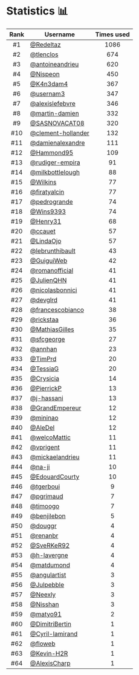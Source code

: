 # Statistics 📊

|Rank|Username|Times used|
:--------:|--------|:--------:|
|#1|[@Redeltaz](https://github.com/Redeltaz)|1086|
|#2|[@tlenclos](https://github.com/tlenclos)|674|
|#3|[@antoineandrieu](https://github.com/antoineandrieu)|620|
|#4|[@Nispeon](https://github.com/Nispeon)|450|
|#5|[@K4n3dam4](https://github.com/K4n3dam4)|367|
|#6|[@usernam3](https://github.com/usernam3)|347|
|#7|[@alexislefebvre](https://github.com/alexislefebvre)|346|
|#8|[@martin-damien](https://github.com/martin-damien)|332|
|#9|[@SASNOVACAT08](https://github.com/SASNOVACAT08)|320|
|#10|[@clement-hollander](https://github.com/clement-hollander)|132|
|#11|[@damienalexandre](https://github.com/damienalexandre)|111|
|#12|[@Hammond95](https://github.com/Hammond95)|109|
|#13|[@rudiger-empira](https://github.com/rudiger-empira)|91|
|#14|[@milkbottlelough](https://github.com/milkbottlelough)|88|
|#15|[@Wilkins](https://github.com/Wilkins)|77|
|#16|[@firatyalcin](https://github.com/firatyalcin)|77|
|#17|[@pedrogrande](https://github.com/pedrogrande)|74|
|#18|[@Wins9393](https://github.com/Wins9393)|74|
|#19|[@Henry31](https://github.com/Henry31)|68|
|#20|[@ccauet](https://github.com/ccauet)|57|
|#21|[@LindaOjo](https://github.com/LindaOjo)|57|
|#22|[@lebrunthibault](https://github.com/lebrunthibault)|43|
|#23|[@GuiguiWeb](https://github.com/GuiguiWeb)|42|
|#24|[@romanofficial](https://github.com/romanofficial)|41|
|#25|[@JulienQHN](https://github.com/JulienQHN)|41|
|#26|[@nicolasbonnici](https://github.com/nicolasbonnici)|41|
|#27|[@devglrd](https://github.com/devglrd)|41|
|#28|[@francescobianco](https://github.com/francescobianco)|38|
|#29|[@rickstaa](https://github.com/rickstaa)|36|
|#30|[@MathiasGilles](https://github.com/MathiasGilles)|35|
|#31|[@sfcgeorge](https://github.com/sfcgeorge)|27|
|#32|[@annhan](https://github.com/annhan)|23|
|#33|[@TimPrd](https://github.com/TimPrd)|20|
|#34|[@TessiaG](https://github.com/TessiaG)|20|
|#35|[@Crysicia](https://github.com/Crysicia)|14|
|#36|[@PierrickP](https://github.com/PierrickP)|13|
|#37|[@j-hassani](https://github.com/j-hassani)|13|
|#38|[@GrandEmpereur](https://github.com/GrandEmpereur)|12|
|#39|[@mininao](https://github.com/mininao)|12|
|#40|[@AleDel](https://github.com/AleDel)|12|
|#41|[@welcoMattic](https://github.com/welcoMattic)|11|
|#42|[@vprigent](https://github.com/vprigent)|11|
|#43|[@mickaelandrieu](https://github.com/mickaelandrieu)|11|
|#44|[@na-ji](https://github.com/na-ji)|10|
|#45|[@EdouardCourty](https://github.com/EdouardCourty)|10|
|#46|[@tgerboui](https://github.com/tgerboui)|9|
|#47|[@pgrimaud](https://github.com/pgrimaud)|7|
|#48|[@timoogo](https://github.com/timoogo)|7|
|#49|[@benjilebon](https://github.com/benjilebon)|5|
|#50|[@douggr](https://github.com/douggr)|4|
|#51|[@renanbr](https://github.com/renanbr)|4|
|#52|[@SveRKeR92](https://github.com/SveRKeR92)|4|
|#53|[@h-lavergne](https://github.com/h-lavergne)|4|
|#54|[@matdumond](https://github.com/matdumond)|4|
|#55|[@angulartist](https://github.com/angulartist)|3|
|#56|[@Julpebble](https://github.com/Julpebble)|3|
|#57|[@Neexly](https://github.com/Neexly)|3|
|#58|[@Nisshan](https://github.com/Nisshan)|3|
|#59|[@matyo91](https://github.com/matyo91)|2|
|#60|[@DimitriBertin](https://github.com/DimitriBertin)|1|
|#61|[@Cyril-lamirand](https://github.com/Cyril-lamirand)|1|
|#62|[@floweb](https://github.com/floweb)|1|
|#63|[@Kevin-H2R](https://github.com/Kevin-H2R)|1|
|#64|[@AlexisCharp](https://github.com/AlexisCharp)|1|
